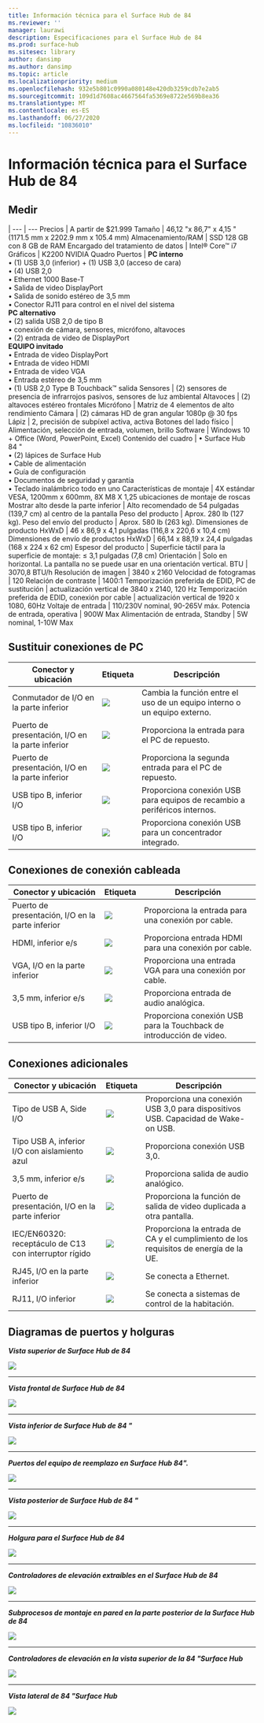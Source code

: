 ```yaml
---
title: Información técnica para el Surface Hub de 84
ms.reviewer: ''
manager: laurawi
description: Especificaciones para el Surface Hub de 84
ms.prod: surface-hub
ms.sitesec: library
author: dansimp
ms.author: dansimp
ms.topic: article
ms.localizationpriority: medium
ms.openlocfilehash: 932e5b801c0990a080148e420db3259cdb7e2ab5
ms.sourcegitcommit: 109d1d7608ac4667564fa5369e8722e569b8ea36
ms.translationtype: MT
ms.contentlocale: es-ES
ms.lasthandoff: 06/27/2020
ms.locfileid: "10836010"
---
```

# Información técnica para el Surface Hub de 84

## Medir 

|
--- | ---
Precios | A partir de $21.999 
Tamaño |  46,12 "x 86,7" x 4,15 "(1171.5 mm x 2202.9 mm x 105.4 mm)
Almacenamiento/RAM | SSD 128 GB con 8 GB de RAM
Encargado del tratamiento de datos   | Intel® Core™ i7 
Gráficos |  K2200 NVIDIA Quadro 
Puertos | **PC interno**<br>• (1) USB 3,0 (inferior) + (1) USB 3,0 (acceso de cara)<br>• (4) USB 2,0<br>• Ethernet 1000 Base-T<br>• Salida de video DisplayPort<br>• Salida de sonido estéreo de 3,5 mm<br>• Conector RJ11 para control en el nivel del sistema<br>**PC alternativo**<br>• (2) salida USB 2,0 de tipo B<br>• conexión de cámara, sensores, micrófono, altavoces<br>• (2) entrada de video de DisplayPort<br>**EQUIPO invitado**<br>• Entrada de video DisplayPort<br>• Entrada de video HDMI<br>• Entrada de video VGA<br>• Entrada estéreo de 3,5 mm<br>• (1) USB 2,0 Type B Touchback™ salida
Sensores  | (2) sensores de presencia de infrarrojos pasivos, sensores de luz ambiental 
Altavoces |  (2) altavoces estéreo frontales 
Micrófono |    Matriz de 4 elementos de alto rendimiento 
Cámara |    (2) cámaras HD de gran angular 1080p @ 30 fps 
Lápiz |   2, precisión de subpíxel activa, activa 
Botones del lado físico | Alimentación, selección de entrada, volumen, brillo 
Software |  Windows 10 + Office (Word, PowerPoint, Excel) 
Contenido del cuadro | • Surface Hub 84 "<br>• (2) lápices de Surface Hub<br>• Cable de alimentación<br>• Guía de configuración<br>• Documentos de seguridad y garantía<br>• Teclado inalámbrico todo en uno
Características de montaje   | 4X estándar VESA, 1200mm x 600mm, 8X M8 X 1,25 ubicaciones de montaje de roscas
Mostrar alto desde la parte inferior   | Alto recomendado de 54 pulgadas (139,7 cm) al centro de la pantalla
Peso del producto |    Aprox. 280 lb (127 kg).
Peso del envío del producto  | Aprox. 580 lb (263 kg).
Dimensiones de producto HxWxD |  46 x 86,9 x 4,1 pulgadas (116,8 x 220,6 x 10,4 cm)
Dimensiones de envío de productos HxWxD | 66,14 x 88,19 x 24,4 pulgadas (168 x 224 x 62 cm)
Espesor del producto   | Superficie táctil para la superficie de montaje: ≤ 3,1 pulgadas (7,8 cm)
Orientación  | Solo en horizontal. La pantalla no se puede usar en una orientación vertical.
BTU  | 3070,8 BTU/h
Resolución de imagen |  3840 x 2160
Velocidad de fotogramas |    120
Relación de contraste | 1400:1
Temporización preferida de EDID, PC de sustitución | actualización vertical de 3840 x 2140, 120 Hz
Temporización preferida de EDID, conexión por cable |  actualización vertical de 1920 x 1080, 60Hz
Voltaje de entrada | 110/230V nominal, 90-265V máx.
Potencia de entrada, operativa |    900W Max
Alimentación de entrada, Standby    |   5W nominal, 1-10W Max


## Sustituir conexiones de PC 

Conector y ubicación | Etiqueta | Descripción
--- | --- | ---
Conmutador de I/O en la parte inferior | ![](images/switch.png) | Cambia la función entre el uso de un equipo interno o un equipo externo.
Puerto de presentación, I/O en la parte inferior | ![](images/dport.png) | Proporciona la entrada para el PC de repuesto.
Puerto de presentación, I/O en la parte inferior | ![](images/dport.png) | Proporciona la segunda entrada para el PC de repuesto.
USB tipo B, inferior I/O | ![](images/usb.png) | Proporciona conexión USB para equipos de recambio a periféricos internos. 
USB tipo B, inferior I/O | ![](images/usb.png) | Proporciona conexión USB para un concentrador integrado.


## Conexiones de conexión cableada

Conector y ubicación | Etiqueta | Descripción
--- | --- | ---
Puerto de presentación, I/O en la parte inferior | ![](images/dportio.png) | Proporciona la entrada para una conexión por cable.
HDMI, inferior e/s | ![](images/hdmi.png) | Proporciona entrada HDMI para una conexión por cable.
VGA, I/O en la parte inferior | ![](images/vga.png) | Proporciona una entrada VGA para una conexión por cable.
3,5 mm, inferior e/s | ![](images/35mm.png) | Proporciona entrada de audio analógica.
USB tipo B, inferior I/O | ![](images/usb.png) | Proporciona conexión USB para la Touchback de introducción de video.

## Conexiones adicionales

Conector y ubicación | Etiqueta | Descripción
--- | --- | ---
Tipo de USB A, Side I/O | ![](images/usb.png) | Proporciona una conexión USB 3,0 para dispositivos USB. Capacidad de Wake-on USB.
Tipo USB A, inferior I/O con aislamiento azul | ![](images/usb.png) | Proporciona conexión USB 3,0.
3,5 mm, inferior e/s | ![](images/analog.png) | Proporciona salida de audio analógico.
Puerto de presentación, I/O en la parte inferior | ![](images/dportout.png) | Proporciona la función de salida de video duplicada a otra pantalla.
IEC/EN60320: receptáculo de C13 con interruptor rígido | ![](images/iec.png) | Proporciona la entrada de CA y el cumplimiento de los requisitos de energía de la UE.
RJ45, I/O en la parte inferior | ![](images/rj45.png) | Se conecta a Ethernet.
RJ11, I/O inferior | ![](images/rj11.png) | Se conecta a sistemas de control de la habitación.







## Diagramas de puertos y holguras

***Vista superior de Surface Hub de 84***

![](images/sh-84-top.png)

---


***Vista frontal de Surface Hub de 84***

![](images/sh-84-front.png)


---

***Vista inferior de Surface Hub de 84 "***

![](images/sh-84-bottom.png)


---

***Puertos del equipo de reemplazo en Surface Hub 84".***

![](images/sh-84-rpc-ports.png)



---

***Vista posterior de Surface Hub de 84 "***

![](images/sh-84-rear.png)


---

***Holgura para el Surface Hub de 84***

![](images/sh-84-clearance.png)

---


***Controladores de elevación extraíbles en el Surface Hub de 84***

![](images/sh-84-hand.png)


---


***Subprocesos de montaje en pared en la parte posterior de la Surface Hub de 84***

![](images/sh-84-wall.png)

---
***Controladores de elevación en la vista superior de la 84 "Surface Hub***

![](images/sh-84-hand-top.png)

---
***Vista lateral de 84 "Surface Hub***

![](images/sh-84-side.png)


